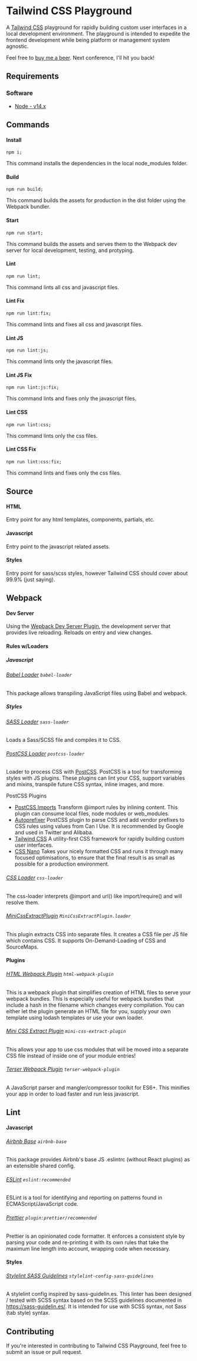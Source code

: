 # Tailwind CSS Playground

A [Tailwind CSS](https://github.com/tailwindlabs/tailwindcss) playground for rapidly building custom user interfaces in a local development environment. The playground is intended to expedite the frontend development while being platform or management system agnostic.

Feel free to [buy me a beer](https://www.paypal.com/donate?business=GJKCBDMVCTHW6&item_name=beer+belly&currency_code=USD). Next conference, I'll hit you back!


## Requirements

### Software

- [Node - v14.x](https://nodejs.org/download/release/latest-v14.x/)



## Commands

#### Install

```
npm i;
```

This command installs the dependencies in the local node_modules folder.

#### Build 

```
npm run build;
```

This command builds the assets for production in the dist folder using the Webpack bundler.

#### Start 

```
npm run start;
```

This command builds the assets and serves them to the Webpack dev server for local development, testing, and protyping.

#### Lint

```
npm run lint;
```

This command lints all css and javascript files.

#### Lint Fix

```
npm run lint:fix;
```

This command lints and fixes all css and javascript files.

#### Lint JS

```
npm run lint:js;
```

This command lints only the javascript files.

#### Lint JS Fix

```
npm run lint:js:fix;
```

This command lints and fixes only the javascript files.

#### Lint CSS

```
npm run lint:css;
```

This command lints only the css files.

#### Lint CSS Fix

```
npm run lint:css:fix;
```

This command lints and fixes only the css files.



## Source

#### HTML

Entry point for any html templates, components, partials, etc.

#### Javascript

Entry point to the javascript related assets.

#### Styles

Entry point for sass/scss styles, however Tailwind CSS should cover about 99.9% (just saying).



## Webpack

#### Dev Server

Using the [Wepback Dev Server Plugin](https://www.npmjs.com/package/webpack-dev-server), the development server that provides live reloading. Reloads on entry and view changes.


#### Rules w/Loaders

##### Javascript

###### [Babel Loader](https://www.npmjs.com/package/babel-loader) `babel-loader`

This package allows transpiling JavaScript files using Babel and webpack.

##### Styles

###### [SASS Loader](https://www.npmjs.com/package/sass-loader) `sass-loader`

Loads a Sass/SCSS file and compiles it to CSS.

###### [PostCSS Loader](https://www.npmjs.com/package/postcss-loader) `postcss-loader`

Loader to process CSS with [PostCSS](https://www.npmjs.com/package/postcss). PostCSS is a tool for transforming styles with JS plugins. These plugins can lint your CSS, support variables and mixins, transpile future CSS syntax, inline images, and more.

PostCSS Plugins

- [PostCSS Imports](https://www.npmjs.com/package/postcss-import) Transform @import rules by inlining content. This plugin can consume local files, node modules or web_modules.
- [Autoprefixer](https://www.npmjs.com/package/autoprefixer) PostCSS plugin to parse CSS and add vendor prefixes to CSS rules using values from Can I Use. It is recommended by Google and used in Twitter and Alibaba.
- [Tailwind CSS](https://www.npmjs.com/package/tailwindcss) A utility-first CSS framework for rapidly building custom user interfaces.
- [CSS Nano](https://www.npmjs.com/package/cssnano) Takes your nicely formatted CSS and runs it through many focused optimisations, to ensure that the final result is as small as possible for a production environment.

###### [CSS Loader](https://www.npmjs.com/package/css-loader) `css-loader`

The css-loader interprets @import and url() like import/require() and will resolve them.

###### [MiniCssExtractPlugin](https://www.npmjs.com/package/mini-css-extract-plugin) `MiniCssExtractPlugin.loader`

This plugin extracts CSS into separate files. It creates a CSS file per JS file which contains CSS. It supports On-Demand-Loading of CSS and SourceMaps.


#### Plugins

###### [HTML Webpack Plugin](https://www.npmjs.com/package/html-webpack-plugin) `html-webpack-plugin`

This is a webpack plugin that simplifies creation of HTML files to serve your webpack bundles. This is especially useful for webpack bundles that include a hash in the filename which changes every compilation. You can either let the plugin generate an HTML file for you, supply your own template using lodash templates or use your own loader.

###### [Mini CSS Extract Plugin](https://github.com/webpack-contrib/mini-css-extract-plugin) `mini-css-extract-plugin`

This allows your app to use css modules that will be moved into a separate CSS file instead of inside one of your module entries!

###### [Terser Webpack Plugin](https://github.com/webpack-contrib/terser-webpack-plugin) `terser-webpack-plugin`

A JavaScript parser and mangler/compressor toolkit for ES6+. This minifies your app in order to load faster and run less javascript.



## Lint

#### Javascript

###### [Airbnb Base](https://www.npmjs.com/package/eslint-config-airbnb-base) `airbnb-base`

This package provides Airbnb's base JS .eslintrc (without React plugins) as an extensible shared config.

###### [ESLint](https://www.npmjs.com/package/eslint) `eslint:recommended`

ESLint is a tool for identifying and reporting on patterns found in ECMAScript/JavaScript code.

###### [Prettier](https://www.npmjs.com/package/prettier) `plugin:prettier/recommended`

Prettier is an opinionated code formatter. It enforces a consistent style by parsing your code and re-printing it with its own rules that take the maximum line length into account, wrapping code when necessary.

#### Styles

###### [Stylelint SASS Guidelines](https://www.npmjs.com/package/stylelint-config-sass-guidelines) `stylelint-config-sass-guidelines`

A stylelint config inspired by sass-guidelin.es. This linter has been designed / tested with SCSS syntax based on the SCSS guidelines documented in https://sass-guidelin.es/. It is intended for use with SCSS syntax, not Sass (tab style) syntax.



## Contributing

If you're interested in contributing to Tailwind CSS Playground, feel free to submit an issue or pull request.
